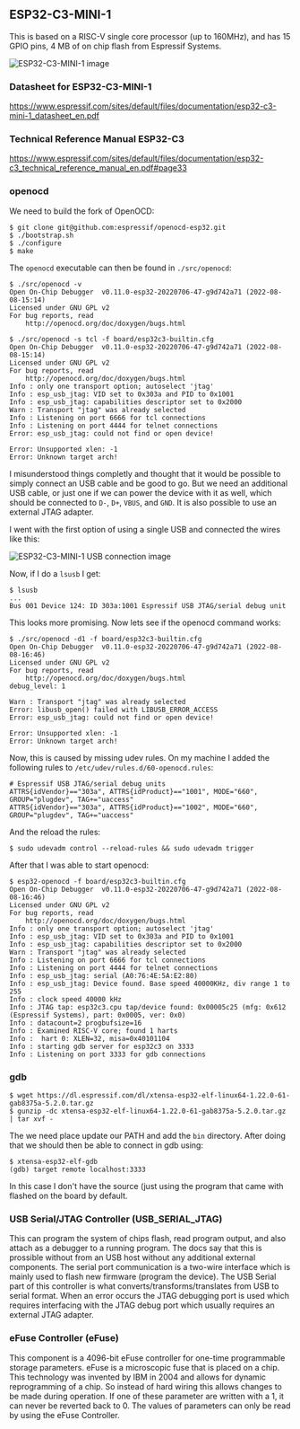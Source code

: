 ## ESP32-C3-MINI-1
This is based on a RISC-V single core processor (up to 160MHz), and has 15 GPIO
pins, 4 MB of on chip flash from Espressif Systems.

![ESP32-C3-MINI-1 image](./img/esp32-c3-mini1.jpg "Image of ESP32-C3-MINI-1")

### Datasheet for ESP32-C3-MINI-1
https://www.espressif.com/sites/default/files/documentation/esp32-c3-mini-1_datasheet_en.pdf

### Technical Reference Manual ESP32-C3
https://www.espressif.com/sites/default/files/documentation/esp32-c3_technical_reference_manual_en.pdf#page33

### openocd
We need to build the fork of OpenOCD:
```console
$ git clone git@github.com:espressif/openocd-esp32.git
$ ./bootstrap.sh
$ ./configure
$ make
```
The `openocd` executable can then be found in `./src/openocd`:
```console
$ ./src/openocd -v
Open On-Chip Debugger  v0.11.0-esp32-20220706-47-g9d742a71 (2022-08-08-15:14)
Licensed under GNU GPL v2
For bug reports, read
	http://openocd.org/doc/doxygen/bugs.html
```

```console
$ ./src/openocd -s tcl -f board/esp32c3-builtin.cfg
Open On-Chip Debugger  v0.11.0-esp32-20220706-47-g9d742a71 (2022-08-08-15:14)
Licensed under GNU GPL v2
For bug reports, read
	http://openocd.org/doc/doxygen/bugs.html
Info : only one transport option; autoselect 'jtag'
Info : esp_usb_jtag: VID set to 0x303a and PID to 0x1001
Info : esp_usb_jtag: capabilities descriptor set to 0x2000
Warn : Transport "jtag" was already selected
Info : Listening on port 6666 for tcl connections
Info : Listening on port 4444 for telnet connections
Error: esp_usb_jtag: could not find or open device!

Error: Unsupported xlen: -1
Error: Unknown target arch!
```
I misunderstood things completly and thought that it would be possible to simply
connect an USB cable and be good to go. But we need an additional USB cable, or
just one if we can power the device with it as well, which should be connected
to `D-`, `D+`, `VBUS`, and `GND`. It is also possible to use an external JTAG
adapter. 

I went with the first option of using a single USB and connected the wires like
this:

![ESP32-C3-MINI-1 USB connection image](./img/esp32-c3-mini1-usb.jpg "Image of ESP32-C3-MINI-1 USB connection")

Now, if I do a `lsusb` I get:
```console
$ lsusb
...
Bus 001 Device 124: ID 303a:1001 Espressif USB JTAG/serial debug unit
```
This looks more promising. Now lets see if the openocd command works:
```console
$ ./src/openocd -d1 -f board/esp32c3-builtin.cfg 
Open On-Chip Debugger  v0.11.0-esp32-20220706-47-g9d742a71 (2022-08-08-16:46)
Licensed under GNU GPL v2
For bug reports, read
	http://openocd.org/doc/doxygen/bugs.html
debug_level: 1

Warn : Transport "jtag" was already selected
Error: libusb_open() failed with LIBUSB_ERROR_ACCESS
Error: esp_usb_jtag: could not find or open device!

Error: Unsupported xlen: -1
Error: Unknown target arch!
```
Now, this is caused by missing udev rules. On my machine I added the following
rules to `/etc/udev/rules.d/60-openocd.rules`:
```
# Espressif USB JTAG/serial debug units
ATTRS{idVendor}=="303a", ATTRS{idProduct}=="1001", MODE="660", GROUP="plugdev", TAG+="uaccess"
ATTRS{idVendor}=="303a", ATTRS{idProduct}=="1002", MODE="660", GROUP="plugdev", TAG+="uaccess"
```
And the reload the rules:
```console
$ sudo udevadm control --reload-rules && sudo udevadm trigger
```

After that I was able to start openocd:
```console
$ esp32-openocd -f board/esp32c3-builtin.cfg 
Open On-Chip Debugger  v0.11.0-esp32-20220706-47-g9d742a71 (2022-08-08-16:46)
Licensed under GNU GPL v2
For bug reports, read
	http://openocd.org/doc/doxygen/bugs.html
Info : only one transport option; autoselect 'jtag'
Info : esp_usb_jtag: VID set to 0x303a and PID to 0x1001
Info : esp_usb_jtag: capabilities descriptor set to 0x2000
Warn : Transport "jtag" was already selected
Info : Listening on port 6666 for tcl connections
Info : Listening on port 4444 for telnet connections
Info : esp_usb_jtag: serial (A0:76:4E:5A:E2:80)
Info : esp_usb_jtag: Device found. Base speed 40000KHz, div range 1 to 255
Info : clock speed 40000 kHz
Info : JTAG tap: esp32c3.cpu tap/device found: 0x00005c25 (mfg: 0x612 (Espressif Systems), part: 0x0005, ver: 0x0)
Info : datacount=2 progbufsize=16
Info : Examined RISC-V core; found 1 harts
Info :  hart 0: XLEN=32, misa=0x40101104
Info : starting gdb server for esp32c3 on 3333
Info : Listening on port 3333 for gdb connections
```

### gdb
```console
$ wget https://dl.espressif.com/dl/xtensa-esp32-elf-linux64-1.22.0-61-gab8375a-5.2.0.tar.gz
$ gunzip -dc xtensa-esp32-elf-linux64-1.22.0-61-gab8375a-5.2.0.tar.gz | tar xvf -
```
The we need place update our PATH and add the `bin` directory. After doing that
we should then be able to connect in gdb using:
```console
$ xtensa-esp32-elf-gdb
(gdb) target remote localhost:3333
```
In this case I don't have the source (just using the program that came with
flashed on the board by default.

### USB Serial/JTAG Controller (USB_SERIAL_JTAG)
This can program the system of chips flash, read program output, and also attach
as a debugger to a running program. The docs say that this is prossible without
from an USB host without any additional external components.
The serial port communication is a two-wire interface which is mainly used to
flash new firmware (program the device). The USB Serial part of this controller
is what converts/transforms/translates from USB to serial format. When an error
occurs the JTAG debugging port is used which requires interfacing with the JTAG
debug port which usually requires an external JTAG adapter.

### eFuse Controller (eFuse)
This component is a 4096-bit eFuse controller for one-time programmable storage
parameters. eFuse is a microscopic fuse that is placed on a chip. This
technology was invented by IBM in 2004 and allows for dynamic reprogramming of a
chip. So instead of hard wiring this allows changes to be made during operation.
If one of these parameter are written with a 1, it can never be reverted back to
0. The values of parameters can only be read by using the eFuse Controller.


